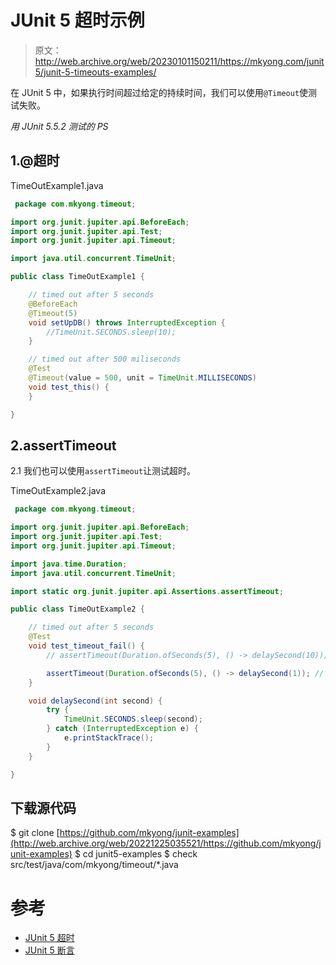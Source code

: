 # JUnit 5 超时示例

> 原文：<http://web.archive.org/web/20230101150211/https://mkyong.com/junit5/junit-5-timeouts-examples/>

在 JUnit 5 中，如果执行时间超过给定的持续时间，我们可以使用`@Timeout`使测试失败。

*用 JUnit 5.5.2 测试的 PS*

## 1.@超时

TimeOutExample1.java

```java
 package com.mkyong.timeout;

import org.junit.jupiter.api.BeforeEach;
import org.junit.jupiter.api.Test;
import org.junit.jupiter.api.Timeout;

import java.util.concurrent.TimeUnit;

public class TimeOutExample1 {

    // timed out after 5 seconds
    @BeforeEach
    @Timeout(5)
    void setUpDB() throws InterruptedException {
        //TimeUnit.SECONDS.sleep(10);
    }

    // timed out after 500 miliseconds
    @Test
    @Timeout(value = 500, unit = TimeUnit.MILLISECONDS)
    void test_this() {
    }

} 
```

## 2.assertTimeout

2.1 我们也可以使用`assertTimeout`让测试超时。

TimeOutExample2.java

```java
 package com.mkyong.timeout;

import org.junit.jupiter.api.BeforeEach;
import org.junit.jupiter.api.Test;
import org.junit.jupiter.api.Timeout;

import java.time.Duration;
import java.util.concurrent.TimeUnit;

import static org.junit.jupiter.api.Assertions.assertTimeout;

public class TimeOutExample2 {

    // timed out after 5 seconds
    @Test
    void test_timeout_fail() {
        // assertTimeout(Duration.ofSeconds(5), () -> delaySecond(10)); // this will fail

        assertTimeout(Duration.ofSeconds(5), () -> delaySecond(1)); // pass
    }

    void delaySecond(int second) {
        try {
            TimeUnit.SECONDS.sleep(second);
        } catch (InterruptedException e) {
            e.printStackTrace();
        }
    }

} 
```

## 下载源代码

$ git clone [https://github.com/mkyong/junit-examples](http://web.archive.org/web/20221225035521/https://github.com/mkyong/junit-examples)
$ cd junit5-examples
$ check src/test/java/com/mkyong/timeout/*.java

# 参考

*   [JUnit 5 超时](http://web.archive.org/web/20221225035521/https://junit.org/junit5/docs/current/user-guide/#writing-tests-declarative-timeouts)
*   [JUnit 5 断言](http://web.archive.org/web/20221225035521/https://junit.org/junit5/docs/current/user-guide/#writing-tests-assertions)

<input type="hidden" id="mkyong-current-postId" value="15264">